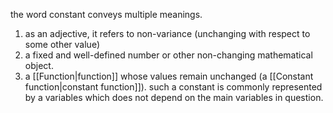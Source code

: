 the word constant conveys multiple meanings.

1. as an adjective, it refers to non-variance (unchanging with respect to some other value)
2. a fixed and well-defined number or other non-changing mathematical object.
3. a [[Function|function]] whose values remain unchanged (a [[Constant function|constant function]]). such a constant is commonly represented by a variables which does not depend on the main variables in question.